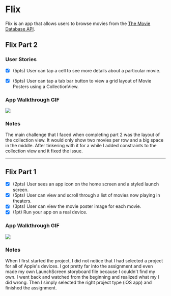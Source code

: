 # Flix

Flix is an app that allows users to browse movies from the [The Movie Database API](http://docs.themoviedb.apiary.io/#).

## Flix Part 2

### User Stories


- [x] (5pts) User can tap a cell to see more details about a particular movie.
- [x] (5pts) User can tap a tab bar button to view a grid layout of Movie Posters using a CollectionView.


### App Walkthrough GIF
![](https://i.imgur.com/zeYl6Um.gif)


### Notes
The main challenge that I faced when completing part 2 was the layout of the collection view. It would only show two movies per row and a big space in the middle. After tinkering with it for a while I added constraints to the collection view and it fixed the issue. 

---

## Flix Part 1

- [x] (2pts) User sees an app icon on the home screen and a styled launch screen.
- [x] (5pts) User can view and scroll through a list of movies now playing in theaters.
- [x] (3pts) User can view the movie poster image for each movie.
- [x] (1pt) Run your app on a real device.

### App Walkthrough GIF
![](https://i.imgur.com/7PJ3XOH.gif)

### Notes
When I first started the project, I did not notice that I had selected a project for all of Apple's devices. I got pretty far into the assignment and even made my own LaunchScreen.storyboard file because I couldn't find my own. I went back and watched from the beginning and realized what my I did wrong. Then I simply selected the right project type (iOS app) and finished the assignment.
